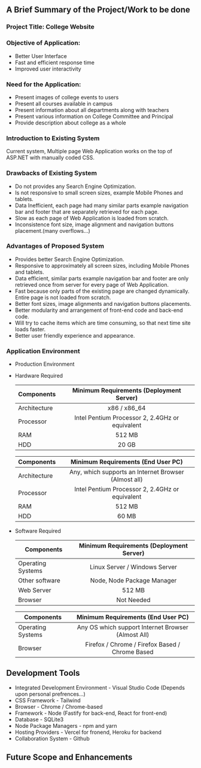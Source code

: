 ## A Brief Summary of the Project/Work to be done



### Project Title: College Website

### Objective of Application:

- Better User Interface
- Fast and efficient response time
- Improved user interactivity

### Need for the Application:

- Present images of college events to users
- Present all courses available in campus
- Present information about all departments along with teachers
- Present various information on College Committee and Principal
- Provide description about college as a whole

### Introduction to Existing System

Current system, Multiple page Web Application works on the top of ASP.NET with manually coded CSS. 

### Drawbacks of Existing System

- Do not provides any Search Engine Optimization.
- Is not responsive to small screen sizes, example Mobile Phones and tablets.
- Data Inefficient, each page had many similar parts example navigation bar and footer that are separately retrieved for each page.
- Slow as each page of Web Application is loaded from scratch.
- Inconsistence font size, image alignment and navigation buttons placement.(many overflows...)

### Advantages of Proposed System

- Provides better Search Engine Optimization.
- Responsive to approximately all screen sizes, including Mobile Phones and tablets.
- Data efficient, similar parts example navigation bar and footer are only retrieved once from server for every page of Web Application.
- Fast because only parts of the existing page are changed dynamically. Entire page is not loaded from scratch.
- Better font sizes, image alignments and navigation buttons placements.
- Better modularity and arrangement of front-end code and back-end code.
- Will try to cache items which are time consuming, so that next time site loads faster.
- Better user friendly experience and appearance.

### Application Environment

- Production Environment

- Hardware Required

  | Components   |    Minimum Requirements (Deployment Server)     |
  | ------------ | :---------------------------------------------: |
  | Architecture |                  x86 / x86_64                   |
  | Processor    | Intel Pentium Processor 2, 2.4GHz or equivalent |
  | RAM          |                     512 MB                      |
  | HDD          |                      20 GB                      |

  | Components   |          Minimum Requirements (End User PC)          |
  | ------------ | :--------------------------------------------------: |
  | Architecture | Any, which supports an Internet Browser (Almost all) |
  | Processor    |   Intel Pentium Processor 2, 2.4GHz or equivalent    |
  | RAM          |                        512 MB                        |
  | HDD          |                        60 MB                         |

- Software Required

  | Components        | Minimum Requirements (Deployment Server) |
  | ----------------- | :--------------------------------------: |
  | Operating Systems |      Linux Server / Windows Server       |
  | Other software    |        Node, Node Package Manager        |
  | Web Server        |                  512 MB                  |
  | Browser           |                Not Needed                |

  | Components        |         Minimum Requirements (End User PC)         |
  | ----------------- | :------------------------------------------------: |
  | Operating Systems | Any OS which support Internet Browser (Almost All) |
  | Browser           |  Firefox / Chrome / Firefox Based / Chrome Based   |

## Development Tools

- Integrated Development Environment - Visual Studio Code (Depends upon personal prefrences...)
- CSS Framework - Tailwind
- Browser - Chrome / Chrome-based 
- Framework - Node (Fastify for back-end, React for front-end)
- Database - SQLite3
- Node Package Managers - npm and yarn
- Hosting Providers - Vercel for fronend, Heroku for backend
- Collaboration System - Github

## Future Scope and Enhancements




